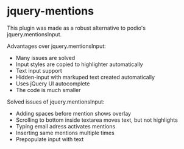 jquery-mentions
===============
This plugin was made as a robust alternative to podio's jquery.mentionsInput.

Advantages over jquery.mentionsInput:
- Many issues are solved
- Input styles are copied to highlighter automatically
- Text input support
- Hidden-input with markuped text created automatically
- Uses jQuery UI autocomplete
- The code is much smaller

Solved issues of jquery.mentionsInput:
- Adding spaces before mention shows overlay
- Scrolling to bottom inside textarea moves text, but not highlights
- Typing email adress activates mentions
- Inserting same mentions multiple times
- Prepopulate input with text
